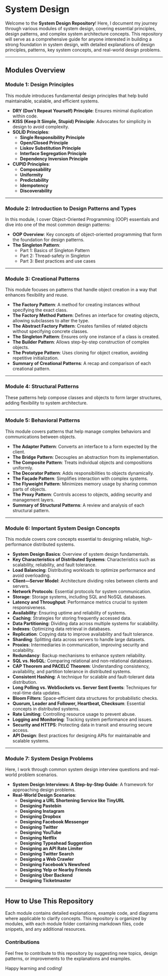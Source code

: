 # System Design  

Welcome to the **System Design Repository**! Here, I document my journey through various modules of system design, covering essential principles, design patterns, and complex system architecture concepts. This repository will serve as a comprehensive guide for anyone interested in building a strong foundation in system design, with detailed explanations of design principles, patterns, key system concepts, and real-world design problems.

---

## Modules Overview

### Module 1: Design Principles
This module introduces fundamental design principles that help build maintainable, scalable, and efficient systems.

- **DRY (Don't Repeat Yourself) Principle**: Ensures minimal duplication within code.
- **KISS (Keep It Simple, Stupid) Principle**: Advocates for simplicity in design to avoid complexity.
- **SOLID Principles**:
  - **Single Responsibility Principle**
  - **Open/Closed Principle**
  - **Liskov Substitution Principle**
  - **Interface Segregation Principle**
  - **Dependency Inversion Principle**
- **CUPID Principles**:
  - **Composability**
  - **Uniformity**
  - **Predictability**
  - **Idempotency**
  - **Discoverability**

---

### Module 2: Introduction to Design Patterns and Types
In this module, I cover Object-Oriented Programming (OOP) essentials and dive into one of the most common design patterns:

- **OOP Overview**: Key concepts of object-oriented programming that form the foundation for design patterns.
- **The Singleton Pattern**:
  - Part 1: Basics of Singleton Pattern
  - Part 2: Thread-safety in Singleton
  - Part 3: Best practices and use cases

---

### Module 3: Creational Patterns
This module focuses on patterns that handle object creation in a way that enhances flexibility and reuse.

- **The Factory Pattern**: A method for creating instances without specifying the exact class.
- **The Factory Method Pattern**: Defines an interface for creating objects, allowing subclasses to alter the type.
- **The Abstract Factory Pattern**: Creates families of related objects without specifying concrete classes.
- **The Singleton Pattern**: Ensures only one instance of a class is created.
- **The Builder Pattern**: Allows step-by-step construction of complex objects.
- **The Prototype Pattern**: Uses cloning for object creation, avoiding repetitive initialization.
- **Summary of Creational Patterns**: A recap and comparison of each creational pattern.

---

### Module 4: Structural Patterns
These patterns help compose classes and objects to form larger structures, adding flexibility to system architecture.

---

### Module 5: Behavioral Patterns
This module covers patterns that help manage complex behaviors and communications between objects.

- **The Adapter Pattern**: Converts an interface to a form expected by the client.
- **The Bridge Pattern**: Decouples an abstraction from its implementation.
- **The Composite Pattern**: Treats individual objects and compositions uniformly.
- **The Decorator Pattern**: Adds responsibilities to objects dynamically.
- **The Façade Pattern**: Simplifies interaction with complex systems.
- **The Flyweight Pattern**: Minimizes memory usage by sharing common parts of objects.
- **The Proxy Pattern**: Controls access to objects, adding security and management layers.
- **Summary of Structural Patterns**: A review and analysis of each structural pattern.

---

### Module 6: Important System Design Concepts
This module covers core concepts essential to designing reliable, high-performance distributed systems.

- **System Design Basics**: Overview of system design fundamentals.
- **Key Characteristics of Distributed Systems**: Characteristics such as scalability, reliability, and fault tolerance.
- **Load Balancing**: Distributing workloads to optimize performance and avoid overloading.
- **Client—Server Model**: Architecture dividing roles between clients and servers.
- **Network Protocols**: Essential protocols for system communication.
- **Storage**: Storage systems, including SQL and NoSQL databases.
- **Latency and Throughput**: Performance metrics crucial to system responsiveness.
- **Availability**: Ensuring uptime and reliability of systems.
- **Caching**: Strategies for storing frequently accessed data.
- **Data Partitioning**: Dividing data across multiple systems for scalability.
- **Indexes**: Optimizing data retrieval in databases.
- **Replication**: Copying data to improve availability and fault tolerance.
- **Sharding**: Splitting data across servers to handle large datasets.
- **Proxies**: Intermediaries in communication, improving security and scalability.
- **Redundancy**: Backup mechanisms to enhance system reliability.
- **SQL vs. NoSQL**: Comparing relational and non-relational databases.
- **CAP Theorem and PACELC Theorem**: Understanding consistency, availability, and partition tolerance in distributed systems.
- **Consistent Hashing**: A technique for scalable and fault-tolerant data distribution.
- **Long Polling vs. WebSockets vs. Server Sent Events**: Techniques for real-time data updates.
- **Bloom Filters**: Space-efficient data structures for probabilistic checks.
- **Quorum, Leader and Follower, Heartbeat, Checksum**: Essential concepts in distributed systems.
- **Rate Limiting**: Controlling resource usage to prevent abuse.
- **Logging and Monitoring**: Tracking system performance and issues.
- **Security and HTTPS**: Protecting data in transit and ensuring secure access.
- **API Design**: Best practices for designing APIs for maintainable and scalable systems.

---

### Module 7: System Design Problems
Here, I work through common system design interview questions and real-world problem scenarios.

- **System Design Interviews: A Step-by-Step Guide**: A framework for approaching design problems.
- **Real-World Design Scenarios**:
  - **Designing a URL Shortening Service like TinyURL**
  - **Designing Pastebin**
  - **Designing Instagram**
  - **Designing Dropbox**
  - **Designing Facebook Messenger**
  - **Designing Twitter**
  - **Designing YouTube**
  - **Designing Netflix**
  - **Designing Typeahead Suggestion**
  - **Designing an API Rate Limiter**
  - **Designing Twitter Search**
  - **Designing a Web Crawler**
  - **Designing Facebook’s Newsfeed**
  - **Designing Yelp or Nearby Friends**
  - **Designing Uber Backend**
  - **Designing Ticketmaster**

---

## How to Use This Repository
Each module contains detailed explanations, example code, and diagrams where applicable to clarify concepts. This repository is organized by modules, with each module folder containing markdown files, code snippets, and any additional resources.

### Contributions
Feel free to contribute to this repository by suggesting new topics, design patterns, or improvements to the explanations and examples.

Happy learning and coding!
